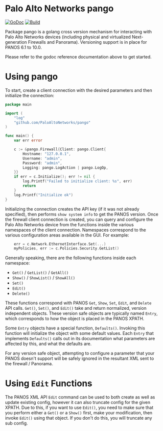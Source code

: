 Palo Alto Networks pango
========================

[![GoDoc](https://godoc.org/github.com/PaloAltoNetworks/pango?status.svg)](https://godoc.org/github.com/PaloAltoNetworks/pango)
[![Build](https://github.com/PaloAltoNetworks/pango/workflows/Sanity%20Check/badge.svg?branch=master)](https://github.com/PaloAltoNetworks/pango/actions?query=workflow%3A%22Sanity+Check%22)

Package pango is a golang cross version mechanism for interacting with Palo Alto Networks devices (including physical and virtualized Next-generation Firewalls and Panorama).  Versioning support is in place for PANOS 6.1 to 10.0.

Please refer to the godoc reference documentation above to get started.

Using pango
===========

To start, create a client connection with the desired parameters and then initialize the connection:

```go
package main

import (
    "log"
    "github.com/PaloAltoNetworks/pango"
)

func main() {
    var err error

    c := &pango.Firewall{Client: pango.Client{
        Hostname: "127.0.0.1",
        Username: "admin",
        Password: "admin",
        Logging: pango.LogAction | pango.LogOp,
    }}
    if err = c.Initialize(); err != nil {
        log.Printf("Failed to initialize client: %s", err)
        return
    }
    log.Printf("Initialize ok")
}
```

Initializing the connection creates the API key (if it was not already specified), then performs `show system info` to get the PANOS version.  Once the firewall client connection is created, you can query and configure the Palo Alto Networks device from the functions inside the various namespaces of the client connection.  Namespaces correspond to the various configuration areas available in the GUI.  For example:

```go
    err = c.Network.EthernetInterface.Set(...)
    myPolicies, err := c.Policies.Security.GetList()
```

Generally speaking, there are the following functions inside each namespace:

  * `Get()` / `GetList()` / `GetAll()`
  * `Show()` / `ShowList()` / `ShowAll()`
  * `Set()`
  * `Edit()`
  * `Delete()`

These functions correspond with PANOS `Get`, `Show`, `Set`, `Edit`, and `Delete` API calls.  `Get()`, `Set()`, and `Edit()` take and return normalized, version independent objects.  These version safe objects are typically named `Entry`, which corresponds to how the object is placed in the PANOS XPATH.

Some `Entry` objects have a special function, `Defaults()`.  Invoking this function will initialize the object with some default values.  Each `Entry` that implements `Defaults()` calls out in its documentation what parameters are affected by this, and what the defaults are.

For any version safe object, attempting to configure a parameter that your PANOS doesn't support will be safely ignored in the resultant XML sent to the firewall / Panorama.


Using `Edit` Functions
======================

The PANOS XML API `Edit` command can be used to both create as well as update existing config, however it can also truncate config for the given XPATH.  Due to this, if you want to use `Edit()`, you need to make sure that you perform either a `Get()` or a `Show()` first, make your modification, then invoke `Edit()` using that object.  If you don't do this, you will truncate any sub config.
